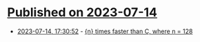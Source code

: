 # [Published on 2023-07-14](index.md)

* [2023-07-14, 17:30:52](https://lobste.rs/s/sqn7m0/n_times_faster_than_c_where_n_128) - [{n} times faster than C, where n = 128](https://ipthomas.com/blog/2023/07/n-times-faster-than-c-where-n-128/)
